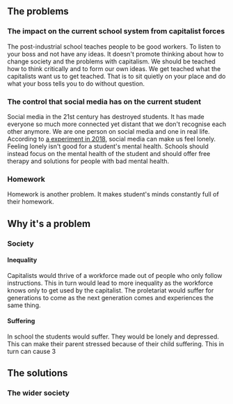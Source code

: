 ## The problems

### The impact on the current school system from capitalist forces
The post-industrial school teaches people to be good workers. To listen to your boss and not have any ideas. It doesn't promote thinking about how to change society and the problems with capitalism.  We should be teached how to think critically and to form our own ideas. We get teached what the capitalists want us to get teached. That is to sit quietly on your place and do what your boss tells you to do without question.

### The control that social media has on the current student 
Social media in the 21st century has destroyed students. It has made everyone so much more  connected yet distant that we don't recognise each other anymore. We are one person on social media and one in real life. According to [a experiment in 2018](https://guilfordjournals.com/doi/10.1521/jscp.2018.37.10.751), social media can make us feel lonely. Feeling lonely isn't good for a student's mental health. Schools should instead focus on the mental health of the student and should offer free therapy and solutions for people with bad mental health.

### Homework
Homework is another problem. It makes student's minds constantly full of their homework. 

## Why it's a problem

### Society

#### Inequality
Capitalists would thrive of a workforce made out of people who only follow instructions. This in turn would lead to more inequality as the workforce knows only to get used by the capitalist. The proletariat would suffer for generations to come as the next generation comes and experiences the same thing. 

#### Suffering
In school the students would suffer. They would be lonely and depressed. This can make their parent stressed because of their child suffering. This in turn can cause 3 


## The solutions

### The wider society


